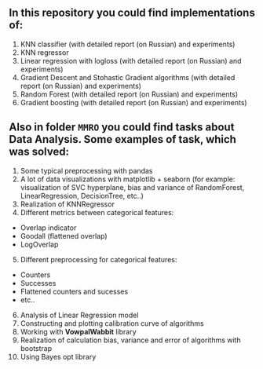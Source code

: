 ## In this repository you could find implementations of:
1. KNN classifier (with detailed report (on Russian) and experiments)
1. KNN regressor
1. Linear regression with logloss (with detailed report (on Russian) and experiments)
1. Gradient Descent and Stohastic Gradient algorithms (with detailed report (on Russian) and experiments)
1. Random Forest (with detailed report (on Russian) and experiments)
1. Gradient boosting (with detailed report (on Russian) and experiments)

## Also in folder `MMRO` you could find tasks about Data Analysis. Some examples of task, which was solved:
1. Some typical preprocessing with pandas
1. A lot of data visualizations with matplotlib + seaborn (for example: visualization of SVC hyperplane, bias and variance of RandomForest, LinearRegression, DecisionTree, etc..)
1. Realization of KNNRegressor
1. Different metrics between categorical features:
  * Overlap indicator
  * Goodall (flattened overlap)
  * LogOverlap
5. Different preprocessing for categorical features:
  * Counters
  * Successes
  * Flattened counters and sucesses
  * etc..
6. Analysis of Linear Regression model
7. Constructing and plotting calibration curve of algorithms
8. Working with **VowpalWabbit** library
9. Realization of calculation bias, variance and error of algorithms with bootstrap
10. Using Bayes opt library
